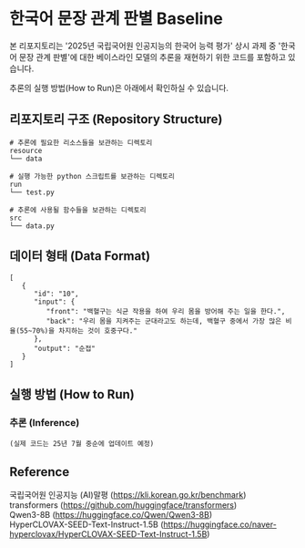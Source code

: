 # 한국어 문장 관계 판별 Baseline
본 리포지토리는 '2025년 국립국어원 인공지능의 한국어 능력 평가' 상시 과제 중 '한국어 문장 관계 판별'에 대한 베이스라인 모델의 추론을 재현하기 위한 코드를 포함하고 있습니다.  

추론의 실행 방법(How to Run)은 아래에서 확인하실 수 있습니다.

## 리포지토리 구조 (Repository Structure)
```
# 추론에 필요한 리소스들을 보관하는 디렉토리
resource
└── data

# 실행 가능한 python 스크립트를 보관하는 디렉토리
run
└── test.py

# 추론에 사용될 함수들을 보관하는 디렉토리
src
└── data.py
```

## 데이터 형태 (Data Format)
```
[
   {
      "id": "10",
      "input": {
         "front": "백혈구는 식균 작용을 하여 우리 몸을 방어해 주는 일을 한다.",
         "back": "우리 몸을 지켜주는 군대라고도 하는데, 백혈구 중에서 가장 많은 비율(55~70%)을 차지하는 것이 호중구다."
      },
      "output": "순접"
   }
]
```

## 실행 방법 (How to Run)
### 추론 (Inference)
```
(실제 코드는 25년 7월 중순에 업데이트 예정)
```


## Reference
국립국어원 인공지능 (AI)말평 (https://kli.korean.go.kr/benchmark)  
transformers (https://github.com/huggingface/transformers)  
Qwen3-8B (https://huggingface.co/Qwen/Qwen3-8B)  
HyperCLOVAX-SEED-Text-Instruct-1.5B (https://huggingface.co/naver-hyperclovax/HyperCLOVAX-SEED-Text-Instruct-1.5B)
